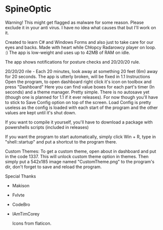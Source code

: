 # SpineOptic

Warning! This might get flagged as malware for some reason. Please exclude it in your anti virus. I have no idea what causes that but I'll work on it.

Created to learn C# and Windows Forms and also just to take care for our eyes and backs.
Made with heart while Chłopcy Radarowcy player on loop. :)
The app is low-weight and uses up to 42MB of RAM on idle.

The app shows notifications for posture checks and 20/20/20 rule.

20/20/20 rile - Each 20 minutes, look away at something 20 feet (6m) away for 20 seconds.
The app is utterly broken, will be fixed in 1.1
Instructions
  Open the program, to open dashboard right click it's icon on toolbox and press "Dashboard"
Here you can find value boxes for each part's timer (In seconds) and a theme manager. Pretty simple. There is no autosave yet (though one is planned for 1.1 if it ever releases). For now though you'll have to stick to Save Config option on top of the screen. Load Config is pretty useless as the config is loaded with each start of the program and the other values are kept until it's shut down. 

If you want to compile it yourself, you'll have to download a package with powershells scripts (included in releases)

If you want the program to start automatically, simply click Win + R, type in "shell::startup" and put a shortcut to the program there.

Custom Themes:
  To get a custom theme, open about in dashboard and put in the code 1337. This will unlock custom theme option in themes. Then simply put a 542x185 image named "CustomTheme.png" to the program's dir, don't forget to save and reload the program.



  Special Thanks
- Makison
- Fvlvte
- CodeBro
- IAmTimCorey

  Icons from flaticon.




